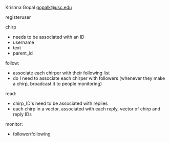 Krishna Gopal
gopalk@usc.edu

registeruser

chirp
- needs to be associated with an ID
- username
- text
- parent_id

follow:
- associate each chirper with their following list
- do I need to associate each chirper with followers (whenever they make a chirp, broadcast it to people monitoring)

read:
- chirp_ID's need to be associated with replies
- each chirp in a vector, associated with each reply, vector of chirp and reply IDs

monitor:
- follower/following
